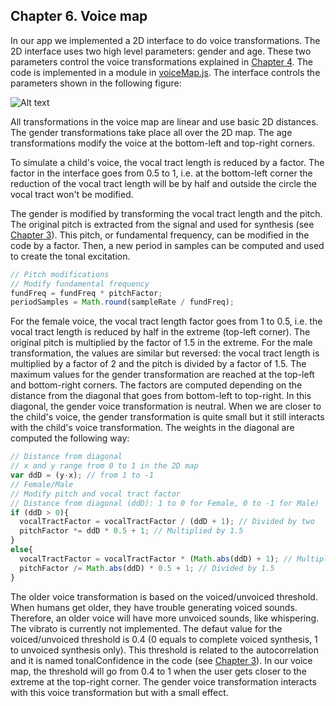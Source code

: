 ## Chapter 6. Voice map

In our app we implemented a 2D interface to do voice transformations. The 2D interface uses two high level parameters: gender and age. These two parameters control the voice transformations explained in [Chapter 4](docs/Chapter%204.%20Voice%20transformations.md). The code is implemented in a module in [voiceMap.js](voiceMap.js). The interface controls the parameters shown in the following figure:

![Alt text](docs/img/VoiceMap.png?raw=true "Voice map")

All transformations in the voice map are linear and use basic 2D distances. The gender transformations take place all over the 2D map. The age transformations modify the voice at the bottom-left and top-right corners.

To simulate a child's voice, the vocal tract length is reduced by a factor. The factor in the interface goes from 0.5 to 1, i.e. at the bottom-left corner the reduction of the vocal tract length will be by half and outside the circle the vocal tract won't be modified.

The gender is modified by transforming the vocal tract length and the pitch. The original pitch is extracted from the signal and used for synthesis (see [Chapter 3](docs/Chapter%203.%20Voice%20synthesis.md)). This pitch, or fundamental frequency, can be modified in the code by a factor. Then, a new period in samples can be computed and used to create the tonal excitation.

```javascript
// Pitch modifications
// Modify fundamental frequency
fundFreq = fundFreq * pitchFactor;
periodSamples = Math.round(sampleRate / fundFreq);
```

For the female voice, the vocal tract length factor goes from 1 to 0.5, i.e. the vocal tract length is reduced by half in the extreme (top-left corner). The original pitch is multiplied by the factor of 1.5 in the extreme. For the male transformation, the values are similar but reversed: the vocal tract length is multiplied by a factor of 2 and the pitch is divided by a factor of 1.5. The maximum values for the gender transformation are reached at the top-left and bottom-right corners. The factors are computed depending on the distance from the diagonal that goes from bottom-left to top-right. In this diagonal, the gender voice transformation is neutral. When we are closer to the child's voice, the gender transformation is quite small but it still interacts with the child's voice transformation. The weights in the diagonal are computed the following way:

```javascript
// Distance from diagonal
// x and y range from 0 to 1 in the 2D map
var ddD = (y-x); // from 1 to -1
// Female/Male
// Modify pitch and vocal tract factor
// Distance from diagonal (ddD): 1 to 0 for Female, 0 to -1 for Male)
if (ddD > 0){
  vocalTractFactor = vocalTractFactor / (ddD + 1); // Divided by two
  pitchFactor *= ddD * 0.5 + 1; // Multiplied by 1.5
}
else{
  vocalTractFactor = vocalTractFactor * (Math.abs(ddD) + 1); // Multiplied by two
  pitchFactor /= Math.abs(ddD) * 0.5 + 1; // Divided by 1.5
}
```

The older voice transformation is based on the voiced/unvoiced threshold. When humans get older, they have trouble generating voiced sounds. Therefore, an older voice will have more unvoiced sounds, like whispering. The vibrato is currently not implemented. The defaut value for the voiced/unvoiced threshold is 0.4 (0 equals to complete voiced synthesis, 1 to unvoiced synthesis only). This threshold is related to the autocorrelation and it is named tonalConfidence in the code (see  [Chapter 3](docs/Chapter%203.%20Voice%20synthesis.md)). In our voice map, the threshold will go from 0.4 to 1 when the user gets closer to the extreme at the top-right corner. The gender voice transformation interacts with this voice transformation but with a small effect.

